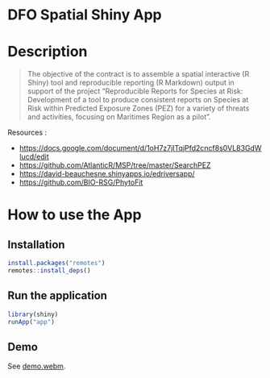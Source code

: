 # DFO Spatial Shiny App



# Description 

> The objective of the contract is to assemble a spatial interactive (R Shiny)
> tool and reproducible reporting (R Markdown) output in support of the project
> “Reproducible Reports for Species at Risk: Development of a tool to produce
> consistent reports on Species at Risk within Predicted Exposure Zones (PEZ)
> for a variety of threats and activities, focusing on Maritimes Region as a
> pilot”.

Resources : 
- https://docs.google.com/document/d/1oH7z7jITqjPfd2cncf8s0VL83GdWlucd/edit
- https://github.com/AtlanticR/MSP/tree/master/SearchPEZ
- https://david-beauchesne.shinyapps.io/edriversapp/
- https://github.com/BIO-RSG/PhytoFit



# How to use the App 

## Installation 

```R 
install.packages("remotes")
remotes::install_deps()
```


## Run the application

```R 
library(shiny)
runApp("app")
```


## Demo 

See [demo.webm](https://github.com/inSilecoInc/shinySpatialApp/raw/main/demo.webm).
